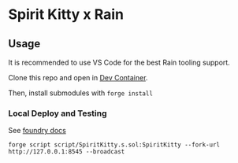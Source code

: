 # Spirit Kitty x Rain

## Usage

It is recommended to use VS Code for the best Rain tooling support.

Clone this repo and open in [Dev Container](https://code.visualstudio.com/docs/devcontainers/containers).

Then, install submodules with `forge install`

### Local Deploy and Testing

See [foundry docs](https://book.getfoundry.sh/tutorials/solidity-scripting#deploying-locally)

```
forge script script/SpiritKitty.s.sol:SpiritKitty --fork-url http://127.0.0.1:8545 --broadcast
```